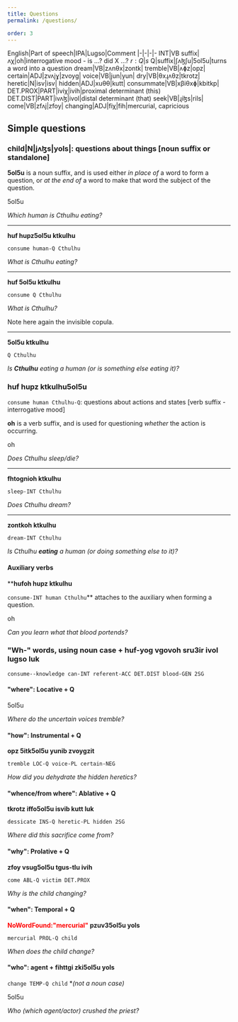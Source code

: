 ```yaml
---
title: Questions
permalink: /questions/

order: 3
---
```


English|Part of speech|IPA|Lugso|Comment
|-|-|-|-
INT|VB suffix|ʌχ|oh|interrogative mood  - is ...? did X ...?
${r: Q}|s$
Q|suffix|ʃʌɮʃu|5ol5u|turns a word into a question
dream|VB|zʌnθx|zontk|
tremble|VB|ʌɸz|opz|
certain|ADJ|zvʌjɣ|zvoyg|
voice|VB|jun|yun|
dry|VB|θxɻʌθz|tkrotz|
heretic|N|isv|isv|
hidden|ADJ|xuθθ|kutt|
consummate|VB|xβiθxɸ|kbitkp|
DET.PROX|PART|iviχ|ivih|proximal determinant (this)
DET.DIST|PART|ivʌɮ|ivol|distal determinant (that)
seek|VB|ɻiɮs|rils|
come|VB|zfʌj|zfoy|
changing|ADJ|fiχ|fih|mercurial, capricious

## Simple questions

### child|N|jʌɮs|yols|: questions about things [noun suffix or standalone]

**5ol5u** is a noun suffix, and is used either _in place of_ a word to form a question, or _at the end of_ a word to make that word the subject of the question.

5ol5u

_Which human is Cthulhu eating?_

---

**huf hupz5ol5u ktkulhu**

`consume human-Q Cthulhu`

_What is Cthulhu eating?_

---

**huf 5ol5u ktkulhu**

`consume Q Cthulhu`

_What is Cthulhu?_

Note here again the invisible copula.

---

**5ol5u ktkulhu**

`Q Cthulhu`

_Is **Cthulhu** eating a human (or is something else eating it)?_

### **huf hupz ktkulhu5ol5u**

`consume human Cthulhu-Q`: questions about actions and states [verb suffix - interrogative mood]

**oh** is a verb suffix, and is used for questioning _whether_ the action is occurring.

oh

_Does Cthulhu sleep/die?_

---

**fhtognioh ktkulhu**

`sleep-INT Cthulhu`

_Does Cthulhu dream?_

---

**zontkoh ktkulhu**

`dream-INT Cthulhu`

_Is Cthulhu **eating** a human (or doing something else to it)?_

#### Auxiliary verbs

****hufoh hupz ktkulhu**

`consume-INT human Cthulhu`** attaches to the auxiliary when forming a question.

oh

_Can you learn what that blood portends?_

### "Wh-" words, using noun case + **huf-yog vgovoh sru3ir ivol lugso luk**

`consume--knowledge can-INT referent-ACC DET.DIST blood-GEN 2SG`

#### "where": Locative + Q

5ol5u

_Where do the uncertain voices tremble?_

#### "how": Instrumental + Q

**opz 5itk5ol5u yunib zvoygzit**

`tremble LOC-Q voice-PL certain-NEG`

_How did you dehydrate the hidden heretics?_

#### "whence/from where": Ablative + Q

**tkrotz iffo5ol5u isvib kutt luk**

`dessicate INS-Q heretic-PL hidden 2SG`

_Where did this sacrifice come from?_

#### "why": Prolative + Q

**zfoy vsug5ol5u tgus-tlu ivih**

`come ABL-Q victim DET.PROX`

_Why is the child changing?_

#### "when": Temporal + Q

**<span style="color:red">NoWordFound:"mercurial"</span> pzuv35ol5u yols**

`mercurial PROL-Q child`

_When does the child change?_

#### "who": agent + **fihttgi zki5ol5u yols**

`change TEMP-Q child` **(not a noun case)*

5ol5u

_Who (which agent/actor) crushed the priest?_
